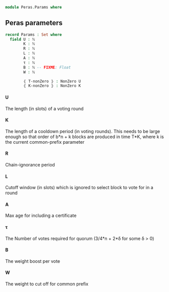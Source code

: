 ```agda
module Peras.Params where
```
<!--
```agda
open import Agda.Builtin.Float
open import Data.Nat using (ℕ; NonZero)
```
-->
## Peras parameters
```agda
record Params : Set where
  field U : ℕ
        K : ℕ
        R : ℕ
        L : ℕ
        A : ℕ
        τ : ℕ
        B : ℕ -- FIXME: Float
        W : ℕ

        ⦃ T-nonZero ⦄ : NonZero U
        ⦃ K-nonZero ⦄ : NonZero K

```
#### U
The length (in slots) of a voting round

#### K
The length of a cooldown period (in voting rounds). This needs to be large enough so that order of b\*n + k blocks are produced in time T\*K, where k is the current common-prefix parameter

#### R
Chain-ignorance period

#### L
Cutoff window (in slots) which is ignored to select block to vote for in a round

#### A
Max age for including a certificate

#### τ
The Number of votes required for quorum (3/4\*n + 2\*δ for some δ > 0)

#### B
The weight boost per vote

#### W
The weight to cut off for common prefix
